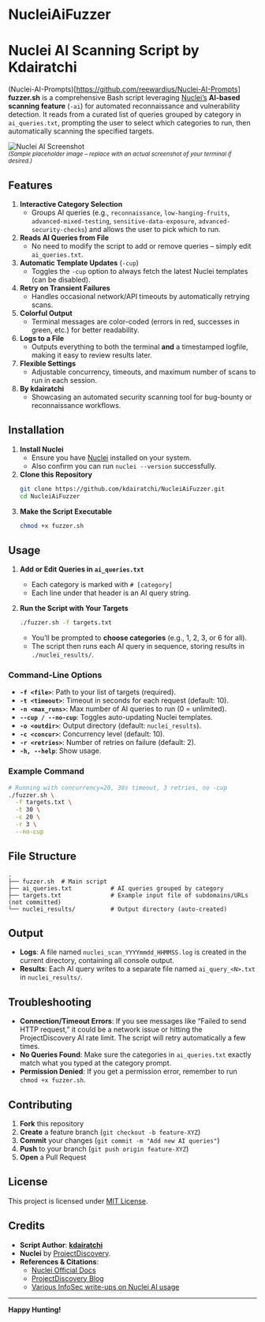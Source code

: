 # NucleiAiFuzzer
# Nuclei AI Scanning Script by Kdairatchi
(Nuclei-AI-Prompts)[https://github.com/reewardius/Nuclei-AI-Prompts]
**fuzzer.sh** is a comprehensive Bash script leveraging [Nuclei’s](https://github.com/projectdiscovery/nuclei) **AI-based scanning feature** (`-ai`) for automated reconnaissance and vulnerability detection. It reads from a curated list of queries grouped by category in `ai_queries.txt`, prompting the user to select which categories to run, then automatically scanning the specified targets.  

![Nuclei AI Screenshot](https://user-images.githubusercontent.com/placeholder/screenshot.png)  
<sup>*(Sample placeholder image – replace with an actual screenshot of your terminal if desired.)*</sup>

## Features

1. **Interactive Category Selection**  
   - Groups AI queries (e.g., `reconnaissance`, `low-hanging-fruits`, `advanced-mixed-testing`, `sensitive-data-exposure`, `advanced-security-checks`) and allows the user to pick which to run.
2. **Reads AI Queries from File**  
   - No need to modify the script to add or remove queries – simply edit `ai_queries.txt`.
3. **Automatic Template Updates** (`-cup`)  
   - Toggles the `-cup` option to always fetch the latest Nuclei templates (can be disabled).
4. **Retry on Transient Failures**  
   - Handles occasional network/API timeouts by automatically retrying scans.
5. **Colorful Output**  
   - Terminal messages are color-coded (errors in red, successes in green, etc.) for better readability.
6. **Logs to a File**  
   - Outputs everything to both the terminal **and** a timestamped logfile, making it easy to review results later.
7. **Flexible Settings**  
   - Adjustable concurrency, timeouts, and maximum number of scans to run in each session.
8. **By kdairatchi**  
   - Showcasing an automated security scanning tool for bug-bounty or reconnaissance workflows.

## Installation

1. **Install Nuclei**  
   - Ensure you have [Nuclei](https://github.com/projectdiscovery/nuclei) installed on your system.  
   - Also confirm you can run `nuclei --version` successfully.
2. **Clone this Repository**  
   ```bash
   git clone https://github.com/kdairatchi/NucleiAiFuzzer.git
   cd NucleiAiFuzzer
   ```
3. **Make the Script Executable**  
   ```bash
   chmod +x fuzzer.sh
   ```

## Usage

1. **Add or Edit Queries in `ai_queries.txt`**  
   - Each category is marked with `# [category]`  
   - Each line under that header is an AI query string.

2. **Run the Script with Your Targets**  
   ```bash
   ./fuzzer.sh -f targets.txt
   ```
   - You’ll be prompted to **choose categories** (e.g., 1, 2, 3, or 6 for all).
   - The script then runs each AI query in sequence, storing results in `./nuclei_results/`.

### Command-Line Options

- **`-f <file>`**: Path to your list of targets (required).  
- **`-t <timeout>`**: Timeout in seconds for each request (default: 10).  
- **`-n <max_runs>`**: Max number of AI queries to run (0 = unlimited).  
- **`--cup / --no-cup`**: Toggles auto-updating Nuclei templates.  
- **`-o <outdir>`**: Output directory (default: `nuclei_results`).  
- **`-c <concur>`**: Concurrency level (default: 10).  
- **`-r <retries>`**: Number of retries on failure (default: 2).  
- **`-h, --help`**: Show usage.

### Example Command

```bash
# Running with concurrency=20, 30s timeout, 3 retries, no -cup
./fuzzer.sh \
  -f targets.txt \
  -t 30 \
  -c 20 \
  -r 3 \
  --no-cup
```

## File Structure

```
.
├── fuzzer.sh  # Main script
├── ai_queries.txt           # AI queries grouped by category
├── targets.txt              # Example input file of subdomains/URLs (not committed)
└── nuclei_results/          # Output directory (auto-created)
```

## Output

- **Logs**: A file named `nuclei_scan_YYYYmmdd_HHMMSS.log` is created in the current directory, containing all console output.  
- **Results**: Each AI query writes to a separate file named `ai_query_<N>.txt` in `nuclei_results/`.

## Troubleshooting

- **Connection/Timeout Errors**: If you see messages like “Failed to send HTTP request,” it could be a network issue or hitting the ProjectDiscovery AI rate limit. The script will retry automatically a few times.  
- **No Queries Found**: Make sure the categories in `ai_queries.txt` exactly match what you typed at the category prompt.  
- **Permission Denied**: If you get a permission error, remember to run `chmod +x fuzzer.sh`.

## Contributing

1. **Fork** this repository  
2. **Create** a feature branch (`git checkout -b feature-XYZ`)  
3. **Commit** your changes (`git commit -m "Add new AI queries"`)  
4. **Push** to your branch (`git push origin feature-XYZ`)  
5. **Open** a Pull Request

## License

This project is licensed under [MIT License](LICENSE).

## Credits

- **Script Author**: [**kdairatchi**](https://github.com/kdairatchi)  
- **Nuclei** by [ProjectDiscovery](https://github.com/projectdiscovery).  
- **References & Citations**:  
  - [Nuclei Official Docs](https://docs.projectdiscovery.io/tools/nuclei/overview)  
  - [ProjectDiscovery Blog](https://projectdiscovery.io/blog/ultimate-nuclei-guide)  
  - [Various InfoSec write-ups on Nuclei AI usage](https://infosecwriteups.com/nuclei-the-ultimate-guide-to-fast-and-customizable-vulnerability-scanning-c86c50168798)  

---

**Happy Hunting!**  
